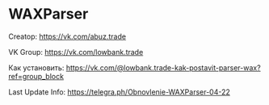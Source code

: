 # WAXParser

Creatop: https://vk.com/abuz.trade

VK Group: https://vk.com/lowbank.trade

Как установить: https://vk.com/@lowbank.trade-kak-postavit-parser-wax?ref=group_block

Last Update Info: https://telegra.ph/Obnovlenie-WAXParser-04-22
